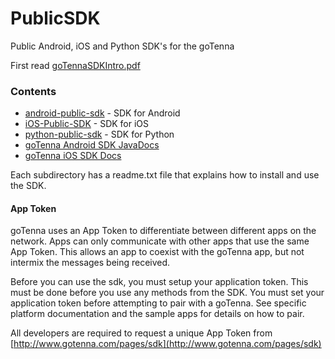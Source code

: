 # PublicSDK
Public Android, iOS and Python SDK's for the goTenna

First read [goTennaSDKIntro.pdf](goTennaSDKIntro.pdf)

### Contents
- [android-public-sdk](android-public-sdk) - SDK for Android
- [iOS-Public-SDK](ios-public-sdk) - SDK for iOS
- [python-public-sdk](python-public-sdk) - SDK for Python
- [goTenna Android SDK JavaDocs](https://gotenna.github.io/PublicSDK/android-public-sdk/javadocs/)
- [goTenna iOS SDK Docs](https://gotenna.github.io/PublicSDK/ios-public-sdk/GoTennaSDKDocs/html/)

Each subdirectory has a readme.txt file that explains how to install and use the SDK.

#### App Token
goTenna uses an App Token to differentiate between different apps on the network. Apps can only communicate with other apps that use the same App Token. This allows an app to coexist with the goTenna app, but not intermix the messages being received.

Before you can use the sdk, you must setup your application token. This must be done before you use any methods from the SDK. You must set your application token before attempting to pair with a goTenna. See specific platform documentation and the sample apps for details on how to pair.

All developers are required to request a unique App Token from [http://www.gotenna.com/pages/sdk](http://www.gotenna.com/pages/sdk)
